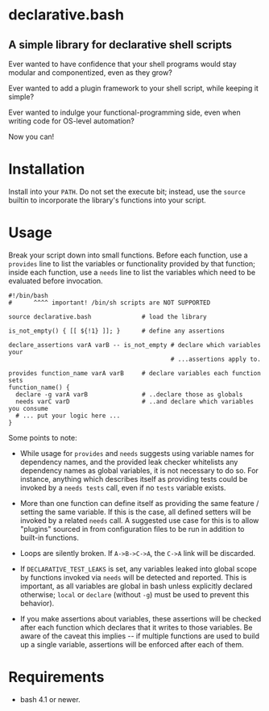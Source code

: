 declarative.bash
================
A simple library for declarative shell scripts
----------------

Ever wanted to have confidence that your shell programs would stay modular and componentized, even as they grow?

Ever wanted to add a plugin framework to your shell script, while keeping it simple?

Ever wanted to indulge your functional-programming side, even when writing code for OS-level automation?

Now you can!


Installation
============

Install into your `PATH`. Do not set the execute bit; instead, use the `source` builtin to incorporate the library's functions into your script.


Usage
=====

Break your script down into small functions. Before each function, use a `provides` line to list the variables or functionality provided by that function; inside each function, use a `needs` line to list the variables which need to be evaluated before invocation.

    #!/bin/bash
    #      ^^^^ important! /bin/sh scripts are NOT SUPPORTED

    source declarative.bash              # load the library

    is_not_empty() { [[ ${!1} ]]; }      # define any assertions

    declare_assertions varA varB -- is_not_empty # declare which variables your
                                                 # ...assertions apply to.

    provides function_name varA varB     # declare variables each function sets
    function_name() {
      declare -g varA varB               # ..declare those as globals
      needs varC varD                    # ..and declare which variables you consume
      # ... put your logic here ...
    }

Some points to note:

- While usage for `provides` and `needs` suggests using variable names for dependency names, and the provided leak checker whitelists any dependency names as global variables, it is not necessary to do so. For instance, anything which describes itself as providing tests could be invoked by a `needs tests` call, even if no `tests` variable exists.

- More than one function can define itself as providing the same feature / setting the same variable.  If this is the case, all defined setters will be invoked by a related `needs` call. A suggested use case for this is to allow "plugins" sourced in from configuration files to be run in addition to built-in functions.

- Loops are silently broken. If `A->B->C->A`, the `C->A` link will be discarded.

- If `DECLARATIVE_TEST_LEAKS` is set, any variables leaked into global scope by functions invoked via `needs` will be detected and reported. This is important, as all variables are global in bash unless explicitly declared otherwise; `local` or `declare` (without `-g`) must be used to prevent this behavior).

- If you make assertions about variables, these assertions will be checked after each function which declares that it writes to those variables. Be aware of the caveat this implies -- if multiple functions are used to build up a single variable, assertions will be enforced after each of them.

Requirements
============

- bash 4.1 or newer.
